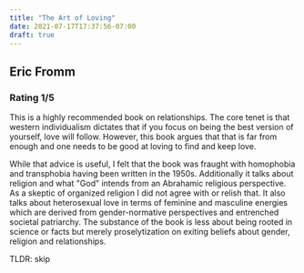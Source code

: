 ```yaml
---
title: "The Art of Loving"
date: 2021-07-17T17:37:56-07:00
draft: true
---
```

## Eric Fromm
### Rating 1/5

This is a highly recommended book on relationships. The core tenet is that western individualism dictates that if you focus on being the best version of yourself, love will follow. However, this book argues that that is far from enough and one needs to be good at loving to find and keep love. 

While that advice is useful, I felt that the book was fraught with homophobia and transphobia having been written in the 1950s. Additionally it talks about religion and what "God" intends from an Abrahamic religious perspective. As a skeptic of organized religion I did not agree with or relish that. It also talks about heterosexual love in terms of feminine and masculine energies which are derived from gender-normative perspectives and entrenched societal patriarchy. The substance of the book is less about being rooted in science or facts but merely proselytization on exiting beliefs about gender, religion and relationships.

TLDR: skip

